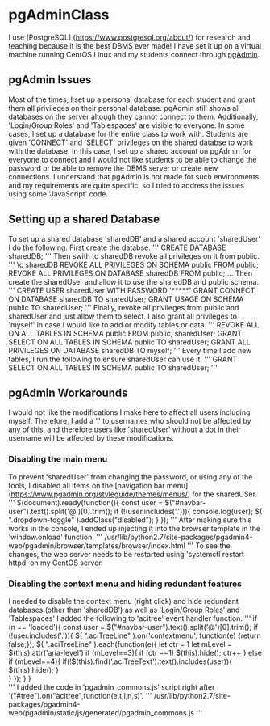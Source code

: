 # pgAdminClass
I use [PostgreSQL] (https://www.postgresql.org/about/) for research and teaching because it is the best DBMS ever made! I have set it up on a virtual machine running CentOS Linux and my students connect through [pgAdmin](https://www.pgadmin.org/).

## pgAdmin Issues
Most of the times, I set up a personal database for each student and grant them all privileges on their personal database. pgAdmin still shows all databases on the server altough they cannot connect to them. Additionally, 'Login/Group Roles' and 'Tablespaces' are visible to everyone.
In some cases, I set up a database for the entire class to work with. Students are given 'CONNECT' and 'SELECT' privileges on the shared databse to work with the database. In this case, I set up a shared account on pgAdmin for everyone to connect and I would not like students to be able to change the password or be able to remove the DBMS server or create new connections. 
I understand that pgAdmin is not made for such environments and my requirements are quite specific, so I tried to address the issues using some 'JavaScript' code.

## Setting up a shared Database
To set up a shared database 'sharedDB' and a shared account 'sharedUser' I do the following. 
First create the databse.
'''
CREATE DATABASE sharedDB;
'''
Then swith to sharedDB revoke all privileges on it from public.
'''
\c sharedDB
REVOKE ALL PRIVILEGES ON SCHEMA public FROM public;
REVOKE ALL PRIVILEGES ON DATABASE sharedDB FROM public;
...
Then create the sharedUser and allow it to use the sharedDB and public schema.
'''
CREATE USER sharedUser WITH PASSWORD '*****'
GRANT CONNECT ON DATABASE sharedDB TO sharedUser;
GRANT USAGE ON SCHEMA public TO sharedUser;
'''
Finally, revoke all privileges from public and sharedUser and just allow them to select. I also grant all privileges to 'myself' in case I would like to add or modify tables or data.
'''
REVOKE ALL ON ALL TABLES IN SCHEMA public FROM public, sharedUser;
GRANT SELECT ON ALL TABLES IN SCHEMA public TO sharedUser;
GRANT ALL PRIVILEGES ON DATABASE sharedDB TO myself;
'''
Every time I add new tables, I run the following to ensure sharedUser can use it.
'''
GRANT SELECT ON ALL TABLES IN SCHEMA public TO sharedUser; 
'''

## pgAdmin Workarounds
I would not like the modifications I make here to affect all users including myself. Therefore, I add a '.' to usernames who should not be affected by any of this, and therefore users like 'sharedUser' without a dot in their username will be affected by these modifications.
### Disabling the main menu   
To prevent 'sharedUser' from changing the password, or using any of the tools, I disabled all items on the [navigation bar menu] (https://www.pgadmin.org/styleguide/themes/menus/) for the sharedUSer. 
'''
$(document).ready(function(){
	const user = $("#navbar-user").text().split('@')[0].trim();	
	if (!(user.includes('.'))){
		console.log(user);
		$( ".dropdown-toggle" ).addClass("disabled");
	}
});
'''
After making sure this works in the console, I ended up injecting it into the browser template in the 'window.onload' function.
'''
/usr/lib/python2.7/site-packages/pgadmin4-web/pgadmin/browser/templates/browser/index.html
'''
To see the changes, the web server needs to be restarted using 'systemctl restart httpd' on my CentOS server.
### Disabling the context menu and hiding redundant features
I needed to disable the context menu (right click) and hide redundant databases (other than 'sharedDB') as well as 'Login/Group Roles' and 'Tablespaces' I added the following to 'acitree' event handler function. 
'''
if (n == 'loaded'){
const user = $("#navbar-user").text().split('@')[0].trim();
	if (!user.includes('.')){
		$( ".aciTreeLine" ).on('contextmenu', function(e) {return false;});
		$( ".aciTreeLine" ).each(function(e){
			let ctr = 1
			let mLevel = $(this).attr('aria-level')
			if (mLevel==3){ 
				if (ctr ==1)
					$(this).hide();
				ctr++
				} else if (mLevel==4){ 
					if(!$(this).find('.aciTreeText').text().includes(user)){
						$(this).hide();
					}		
				}
			});
		}
}	
'''
I added the code in 'pgadmin_commons.js' script right after '("#tree").on("acitree",function(e,t,i,n,s)'. 
'''
/usr/lib/python2.7/site-packages/pgadmin4-web/pgadmin/static/js/generated/pgadmin_commons.js
'''